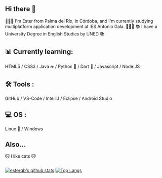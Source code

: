 ## Hi there 👋


👩🏻‍💻 I'm Ester from Palma del Río, in Córdoba, and I'm currently studying multiplatform application development at IES Antonio Gala. 👩🏻‍💻
📚 I have a University Degree in English Studies by UNED 📚

## 📊 Currently learning:
HTML5 / CSS3 / Java ☕ / Python 🐍 / Dart 🎯 / Javascript / Node.JS

## 🛠 Tools :
GitHub / VS-Code / IntelliJ / Eclipse / Android Studio

## 💻 OS :
Linux 🐧 / Windows 

## Also...

🐱 I like cats 🐱

## 
[![esterqb's github stats](https://github-readme-stats.vercel.app/api?username=esterqb&count_private=true&show_icons=true&theme=cobalt)](https://github.com/esterqb/github-readme-stats)
[![Top Langs](https://github-readme-stats.vercel.app/api/top-langs/?username=esterqb&layout=compact)](https://github.com/esterqb/github-readme-stats&theme=cobalt)
